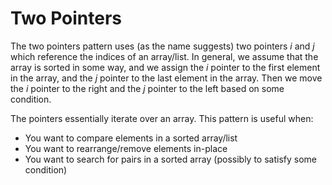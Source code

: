 # Two Pointers

The two pointers pattern uses (as the name suggests) two pointers $i$ and $j$ which reference the indices of an array/list. In general, we assume that the array is sorted in some way, and we assign the $i$ pointer to the first element in the array, and the $j$ pointer to the last element in the array. Then we move the $i$ pointer to the right and the $j$ pointer to the left based on some condition.

The pointers essentially iterate over an array. This pattern is useful when:
- You want to compare elements in a sorted array/list
- You want to rearrange/remove elements in-place
- You want to search for pairs in a sorted array (possibly to satisfy some condition)
